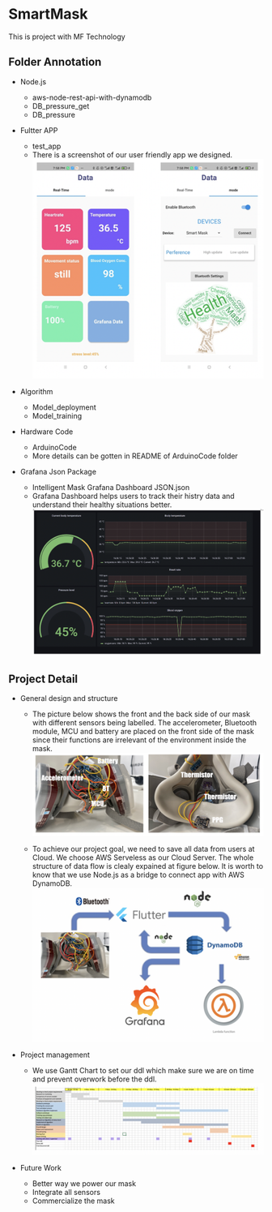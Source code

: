 # SmartMask
This is project with MF Technology


## Folder Annotation
- Node.js 
  - aws-node-rest-api-with-dynamodb 
  - DB_pressure_get
  - DB_pressure 
 
- Fultter APP
  - test_app
  - There is a screenshot of our user friendly app we designed.
![image](https://github.com/Keyi1101/SmartMask/blob/main/picture/app.png)

- Algorithm
  - Model_deployment
  - Model_training

- Hardware Code
  - ArduinoCode 
  - More details can be gotten in README of ArduinoCode folder

- Grafana Json Package
  - Intelligent Mask Grafana Dashboard JSON.json
  - Grafana Dashboard helps users to track their histry data and understand their healthy situations better. 
![image](https://github.com/Keyi1101/SmartMask/blob/main/picture/grafana.png)

## Project Detail

- General design and structure

   - The picture below shows the front and the back side of our mask with different sensors being labelled. The accelerometer, Bluetooth module, MCU and battery are placed on the front side of the mask since their functions are irrelevant of the environment inside the mask.
![image](https://github.com/Keyi1101/SmartMask/blob/main/picture/mask.png)

   - To achieve our project goal, we need to save all data from users at Cloud. We choose AWS Serveless as our Cloud Server. The whole structure of data flow is clealy expained at figure below. It is worth to know that we use Node.js as a bridge to connect app with AWS DynamoDB. 
![image](https://github.com/Keyi1101/SmartMask/blob/main/picture/flowchart.png)

- Project management

   - We use Gantt Chart to set our ddl which make sure we are on time and prevent overwork before the ddl.
![image](https://github.com/Keyi1101/SmartMask/blob/main/picture/timeline.png)

- Future Work 
   - Better way we power our mask
   - Integrate all sensors
   - Commercialize the mask





